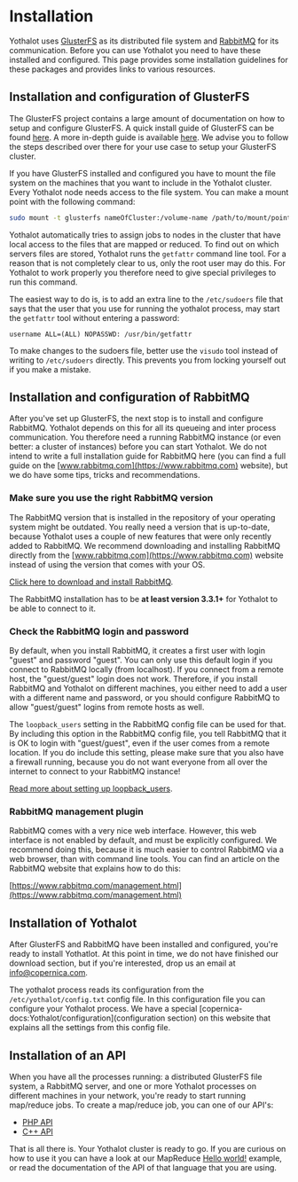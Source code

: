 # Installation

Yothalot uses [GlusterFS](http://www.gluster.org/) as its distributed
file system and [RabbitMQ](https://www.rabbitmq.com/) for its communication.
Before you can use Yothalot you need to have these installed and
configured. This page provides some installation guidelines for these
packages and provides links to various resources.


## Installation and configuration of GlusterFS

The GlusterFS project contains a large amount of documentation on how to
setup and configure GlusterFS. A quick install guide of GlusterFS can
be found [here](http://gluster.readthedocs.org/en/latest/Quick-Start-Guide/Quickstart/).
A more in-depth guide is available [here](http://gluster.readthedocs.org/en/latest/Install-Guide/Overview/).
We advise you to follow the steps described over there for your use case
to setup your GlusterFS cluster.

If you have GlusterFS installed and configured you have to mount the file system
on the machines that you want to include in the Yothalot cluster. Every Yothalot
node needs access to the file system. You can make a mount point with the following
command:

```bash
sudo mount -t glusterfs nameOfCluster:/volume-name /path/to/mount/point
```

Yothalot automatically tries to assign jobs to nodes in the cluster that have
local access to the files that are mapped or reduced. To find out on which
servers files are stored, Yothalot runs the `getfattr` command line tool. For a
reason that is not completely clear to us, only the root user may do this. For
Yothalot to work properly you therefore need to give special privileges to run
this command.

The easiest way to do is, is to add an extra line to the `/etc/sudoers` file
that says that the user that you use for running the yothalot process, may start
the `getfattr` tool without entering a password:

```
username ALL=(ALL) NOPASSWD: /usr/bin/getfattr
```

To make changes to the sudoers file, better use the `visudo` tool instead of
writing to `/etc/sudoers` directly. This prevents you from locking yourself out
if you make a mistake.


## Installation and configuration of RabbitMQ

After you've set up GlusterFS, the next stop is to install and configure
RabbitMQ. Yothalot depends on this for all its queueing and inter process
communication. You therefore need a running RabbitMQ instance (or even better:
a cluster of instances) before you can start Yothalot. We do not intend to write
a full installation guide for RabbitMQ here (you can find a full guide on the
[www.rabbitmq.com](https://www.rabbitmq.com) website), but we do have
some tips, tricks and recommendations.


### Make sure you use the right RabbitMQ version

The RabbitMQ version that is installed in the repository of your operating
system might be outdated. You really need a version that is up-to-date,
because Yothalot uses a couple of new features that were only recently
added to RabbitMQ. We recommend downloading and installing RabbitMQ
directly from the [www.rabbitmq.com](https://www.rabbitmq.com) website
instead of using the version that comes with your OS.

[Click here to download and install RabbitMQ](https://www.rabbitmq.com/download.html).

The RabbitMQ installation has to be **at least version 3.3.1+** for Yothalot to be
able to connect to it.


### Check the RabbitMQ login and password

By default, when you install RabbitMQ, it creates a first user with login
"guest" and password "guest". You can only use this default login if you connect
to RabbitMQ locally (from localhost). If you connect from a remote host, the "guest/guest"
login does not work. Therefore, if you install RabbitMQ and Yothalot on different machines,
you either need to add a user with a different name and password, or you should configure
RabbitMQ to allow "guest/guest" logins from remote hosts as well.

The `loopback_users` setting in the RabbitMQ config file can be used for that.
By including this option in the RabbitMQ config file, you tell RabbitMQ that it is OK to
login with "guest/guest", even if the user comes from a remote location. If you do
include this setting, please make sure that you also have a firewall running,
because you do not want everyone from all over the internet to connect to your
RabbitMQ instance!

[Read more about setting up loopback_users](https://www.rabbitmq.com/access-control.html).


### RabbitMQ management plugin

RabbitMQ comes with a very nice web interface. However, this
web interface is not enabled by default, and must be explicitly configured. We
recommend doing this, because it is much easier to control RabbitMQ via a web
browser, than with command line tools. You can find an article on the RabbitMQ
website that explains how to do this:

[https://www.rabbitmq.com/management.html](https://www.rabbitmq.com/management.html)

## Installation of Yothalot

After GlusterFS and RabbitMQ have been installed and configured, you're ready to
install Yothatlot. At this point in time, we do not have finished our download
section, but if you're interested, drop us an email at [info@copernica.com](mailto:info@copernica.com).

The yothalot process reads its configuration from the `/etc/yothalot/config.txt`
config file. In this configuration file you can configure your Yothalot process.
We have a special [copernica-docs:Yothalot/configuration](configuration section)
on this website that explains all the settings from this config file.


## Installation of an API

When you have all the processes running: a distributed GlusterFS file system,
a RabbitMQ server, and one or more Yothalot processes on different
machines in your network, you're ready to start running map/reduce jobs. To
create a map/reduce job, you can one of our API's:

* [PHP API](copernica-docs:Yothalot/phpapi)
* [C++ API](copernica-docs:Yothalot/cppapi)

That is all there is. Your Yothalot cluster is ready to go. If you are curious on how
to use it you can have a look at our MapReduce [Hello world!](copernica-docs:Yothalot/helloworld)
example, or read the documentation of the API of that language that you are using.

